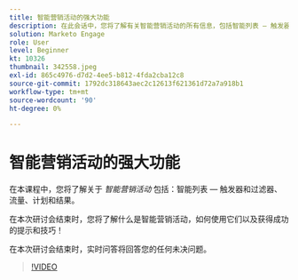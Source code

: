 ```yaml
---
title: 智能营销活动的强大功能
description: 在此会话中，您将了解有关智能营销活动的所有信息，包括智能列表 — 触发器和过滤器、流量、计划和结果。
solution: Marketo Engage
role: User
level: Beginner
kt: 10326
thumbnail: 342558.jpeg
exl-id: 865c4976-d7d2-4ee5-b812-4fda2cba12c8
source-git-commit: 1792dc318643aec2c12613f621361d72a7a918b1
workflow-type: tm+mt
source-wordcount: '90'
ht-degree: 0%

---
```


# 智能营销活动的强大功能

在本课程中，您将了解关于 *智能营销活动* 包括：智能列表 — 触发器和过滤器、流量、计划和结果。

在本次研讨会结束时，您将了解什么是智能营销活动，如何使用它们以及获得成功的提示和技巧！

在本次研讨会结束时，实时问答将回答您的任何未决问题。

>[!VIDEO](https://video.tv.adobe.com/v/342558/?quality=12&learn=on)
